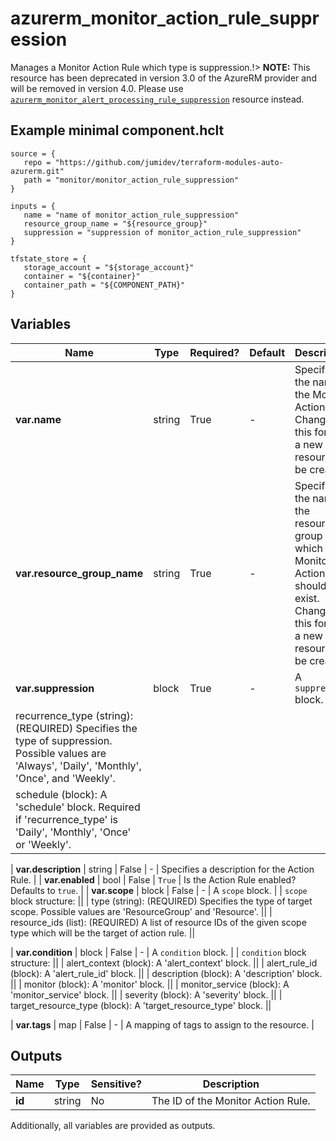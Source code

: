 # azurerm_monitor_action_rule_suppression

Manages a Monitor Action Rule which type is suppression.!> **NOTE:** This resource has been deprecated in version 3.0 of the AzureRM provider and will be removed in version 4.0. Please use [`azurerm_monitor_alert_processing_rule_suppression`](https://registry.terraform.io/providers/hashicorp/azurerm/latest/docs/resources/monitor_alert_processing_rule_suppression) resource instead.

## Example minimal component.hclt

```hcl
source = {
   repo = "https://github.com/jumidev/terraform-modules-auto-azurerm.git" 
   path = "monitor/monitor_action_rule_suppression" 
}

inputs = {
   name = "name of monitor_action_rule_suppression" 
   resource_group_name = "${resource_group}" 
   suppression = "suppression of monitor_action_rule_suppression" 
}

tfstate_store = {
   storage_account = "${storage_account}" 
   container = "${container}" 
   container_path = "${COMPONENT_PATH}" 
}

```

## Variables

| Name | Type | Required? |  Default  |  Description |
| ---- | ---- | --------- |  ----------- | ----------- |
| **var.name** | string | True | -  |  Specifies the name of the Monitor Action Rule. Changing this forces a new resource to be created. | 
| **var.resource_group_name** | string | True | -  |  Specifies the name of the resource group in which the Monitor Action Rule should exist. Changing this forces a new resource to be created. | 
| **var.suppression** | block | True | -  |  A `suppression` block. | | `suppression` block structure: || 
|   recurrence_type (string): (REQUIRED) Specifies the type of suppression. Possible values are 'Always', 'Daily', 'Monthly', 'Once', and 'Weekly'. ||
|   schedule (block): A 'schedule' block. Required if 'recurrence_type' is 'Daily', 'Monthly', 'Once' or 'Weekly'. ||

| **var.description** | string | False | -  |  Specifies a description for the Action Rule. | 
| **var.enabled** | bool | False | `True`  |  Is the Action Rule enabled? Defaults to `true`. | 
| **var.scope** | block | False | -  |  A `scope` block. | | `scope` block structure: || 
|   type (string): (REQUIRED) Specifies the type of target scope. Possible values are 'ResourceGroup' and 'Resource'. ||
|   resource_ids (list): (REQUIRED) A list of resource IDs of the given scope type which will be the target of action rule. ||

| **var.condition** | block | False | -  |  A `condition` block. | | `condition` block structure: || 
|   alert_context (block): A 'alert_context' block. ||
|   alert_rule_id (block): A 'alert_rule_id' block. ||
|   description (block): A 'description' block. ||
|   monitor (block): A 'monitor' block. ||
|   monitor_service (block): A 'monitor_service' block. ||
|   severity (block): A 'severity' block. ||
|   target_resource_type (block): A 'target_resource_type' block. ||

| **var.tags** | map | False | -  |  A mapping of tags to assign to the resource. | 



## Outputs

| Name | Type | Sensitive? | Description |
| ---- | ---- | --------- | --------- |
| **id** | string | No  | The ID of the Monitor Action Rule. | 

Additionally, all variables are provided as outputs.
